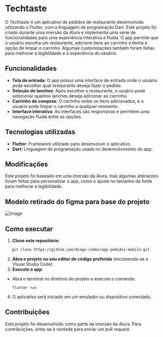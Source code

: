 # Techtaste

O Techtaste é um aplicativo de pedidos de restaurante desenvolvido utilizando o Flutter, com a linguagem de programação Dart. Este projeto foi criado durante uma imersão da Alura e implementa uma série de funcionalidades para uma experiência interativa e fluida. O app permite que o usuário escolha um restaurante, adicione itens ao carrinho e tenha a opção de limpar o carrinho. Algumas customizações também foram feitas para melhorar a legibilidade e a experiência do usuário.

## Funcionalidades

- **Tela de entrada**: O app possui uma interface de entrada onde o usuário pode escolher qual restaurante deseja fazer o pedido.
- **Seleção de lanches**: Após escolher o restaurante, o usuário pode selecionar quantos lanches deseja adicionar ao carrinho.
- **Carrinho de compras**: O carrinho exibe os itens adicionados, e o usuário pode limpar o carrinho a qualquer momento.
- **Interface interativa**: As interfaces são responsivas e permitem uma navegação fluída entre as opções.

## Tecnologias utilizadas

- **Flutter**: Framework utilizado para desenvolver o aplicativo.
- **Dart**: Linguagem de programação usada no desenvolvimento do app.

## Modificações

Este projeto foi baseado em uma imersão da Alura, mas algumas alterações foram feitas para personalizar o app, como o ajuste no tamanho da fonte para melhorar a legibilidade.

## Modelo retirado do figma para base do projeto

![image](https://github.com/user-attachments/assets/b27ef3ff-5ef9-460b-9f50-1c6fe5f9b2dd)

## Como executar

1. **Clone este repositório**:
```bash
   git clone https://github.com/diego-codev/app-pedidos-mobile.git
```
2. **Abra o projeto no seu editor de código preferido** (recomenda-se o Visual Studio Code).
3. **Execute o app**:
- Abra o terminal no diretório do projeto e execute o comando:
  ```
  flutter run
  ```
4. O aplicativo será iniciado em um emulador ou dispositivo conectado.

## Contribuições

Este projeto foi desenvolvido como parte da imersão da Alura. Para contribuições, sinta-se à vontade para enviar um pull request.
